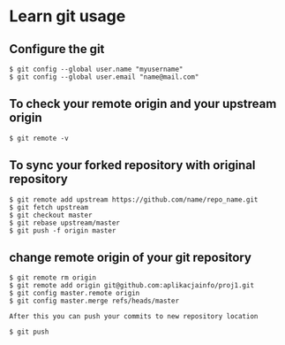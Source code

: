 # Learn git usage

## Configure the git

```
$ git config --global user.name "myusername"
$ git config --global user.email "name@mail.com"

```


## To check your remote origin and your upstream origin

```
$ git remote -v

```

## To sync your forked repository with original repository

```
$ git remote add upstream https://github.com/name/repo_name.git
$ git fetch upstream
$ git checkout master
$ git rebase upstream/master
$ git push -f origin master

```

## change remote origin of your git repository

```
$ git remote rm origin
$ git remote add origin git@github.com:aplikacjainfo/proj1.git
$ git config master.remote origin
$ git config master.merge refs/heads/master

After this you can push your commits to new repository location

$ git push

```

